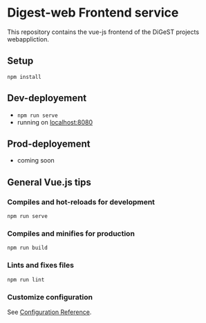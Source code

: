 # Digest-web Frontend service

This repository contains the vue-js frontend of the DiGeST projects webappliction.

## Setup

`npm install`

## Dev-deployement
- `npm run serve`
- running on  [localhost:8080](http://localhost:8080) 

## Prod-deployement
- coming soon


## General Vue.js tips


### Compiles and hot-reloads for development
```
npm run serve
```

### Compiles and minifies for production
```
npm run build
```

### Lints and fixes files
```
npm run lint
```

### Customize configuration
See [Configuration Reference](https://cli.vuejs.org/config/).
